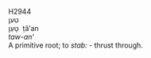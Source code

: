 <body>
  <p>H2944<br>  טען  <br> טָּעַן  ‎  ṭâ‛an  <br><i>taw-an‘ </i><br>A primitive root; to <i>stab: - </i>thrust through.<br></p>
 </body>